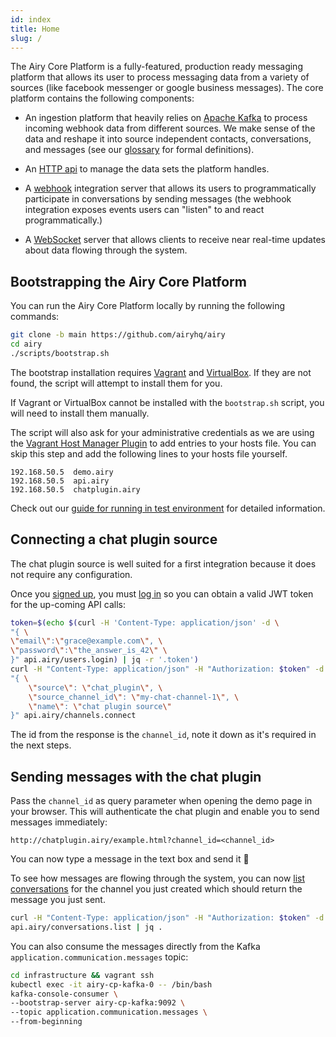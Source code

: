 ```yaml
---
id: index
title: Home
slug: /
---
```


The Airy Core Platform is a fully-featured, production ready messaging platform
that allows its user to process messaging data from a variety of sources (like
facebook messenger or google business messages). The core platform contains the
following components:

- An ingestion platform that heavily relies on [Apache
  Kafka](https://kafka.apache.org) to process incoming webhook data from
  different sources. We make sense of the data and reshape it into source
  independent contacts, conversations, and messages (see our
  [glossary](glossary.md) for formal definitions).

- An [HTTP api](api/http.md) to manage the data sets the platform
  handles.

- A [webhook](api/webhook) integration server that allows its users to programmatically
  participate in conversations by sending messages (the webhook integration
  exposes events users can "listen" to and react programmatically.)

- A [WebSocket](api/websocket) server that allows clients to receive near real-time updates about
  data flowing through the system.

## Bootstrapping the Airy Core Platform

You can run the Airy Core Platform locally by running the following commands:

```bash
git clone -b main https://github.com/airyhq/airy
cd airy
./scripts/bootstrap.sh
```

The bootstrap installation requires
[Vagrant](https://www.vagrantup.com/downloads) and
[VirtualBox](https://www.virtualbox.org/wiki/Downloads). If they are not
found, the script will attempt to install them for you. 

If Vagrant or VirtualBox cannot be installed with the `bootstrap.sh` script, you will need to install them manually.

The script will also ask for your administrative credentials as we are using the 
[Vagrant Host Manager Plugin](https://github.com/devopsgroup-io/vagrant-hostmanager) to add entries to your hosts file. 
You can skip this step and add the following lines to your hosts file yourself.

```
192.168.50.5  demo.airy
192.168.50.5  api.airy
192.168.50.5  chatplugin.airy
```

Check out our [guide for running in test environment](guides/airy-core-in-test-env.md) for detailed information.

## Connecting a chat plugin source

The chat plugin source is well suited for a first integration because it does not require any configuration.

Once you [signed up](api/http#signup), you must [log in](api/http#login) so you can obtain a valid JWT token for the up-coming API calls:

```bash
token=$(echo $(curl -H 'Content-Type: application/json' -d \
"{ \
\"email\":\"grace@example.com\", \
\"password\":\"the_answer_is_42\" \
}" api.airy/users.login) | jq -r '.token')
curl -H "Content-Type: application/json" -H "Authorization: $token" -d \
"{ \
    \"source\": \"chat_plugin\", \
    \"source_channel_id\": \"my-chat-channel-1\", \
    \"name\": \"chat plugin source\"
}" api.airy/channels.connect
```

The id from the response is the `channel_id`, note it down as it's required in the next steps.

## Sending messages with the chat plugin

Pass the `channel_id` as query parameter when opening the demo page in your browser. This will authenticate the chat plugin and enable you to send messages immediately: 

```
http://chatplugin.airy/example.html?channel_id=<channel_id>
```

You can now type a message in the text box and send it 🎉 

To see how messages are flowing through the system, you can now [list conversations](api/http.md#list-conversations) for the channel you just created which should return the message you just sent.

```bash
curl -H "Content-Type: application/json" -H "Authorization: $token" -d "{}" \
api.airy/conversations.list | jq .
```

You can also consume the messages directly from the Kafka `application.communication.messages` topic:

```bash
cd infrastructure && vagrant ssh
kubectl exec -it airy-cp-kafka-0 -- /bin/bash
kafka-console-consumer \
--bootstrap-server airy-cp-kafka:9092 \
--topic application.communication.messages \
--from-beginning
```
